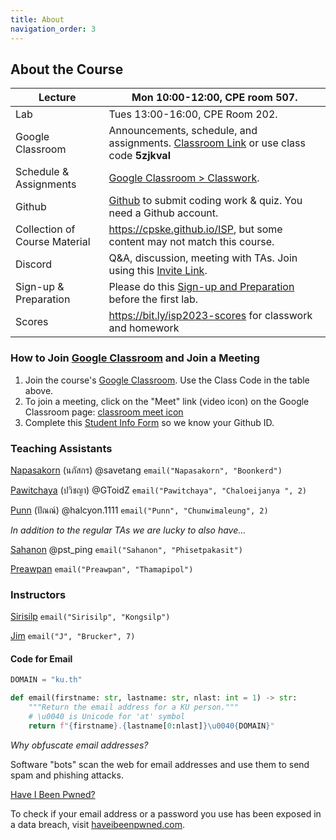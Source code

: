 ```yaml
---
title: About
navigation_order: 3
---
```


## About the Course

| Lecture      | Mon 10:00-12:00, CPE room 507.
| -------------|--------------------------------------------------------
| Lab          | Tues 13:00-16:00, CPE Room 202.
| Google Classroom       | Announcements, schedule, and assignments. [Classroom Link][google-classroom] or use class code **5zjkval** 
| Schedule & Assignments | [Google Classroom > Classwork][classroom-classwork].
| Github       | [Github](https://github.com) to submit coding work & quiz. You need a Github account. 
| Collection of Course Material | <https://cpske.github.io/ISP>, but some content may not match this course.
| Discord                | Q&A, discussion, meeting with TAs. Join using this [Invite Link][discord-invite].
| Sign-up & Preparation  | Please do this [Sign-up and Preparation](assignment/week1/signup-and-software) before the first lab.
| Scores       | <https://bit.ly/isp2023-scores> for classwork and homework 


[google-classroom]: https://classroom.google.com/c/NjE0ODE4Mzg4ODEz
[google-classroom-invite]: https://classroom.google.com/c/NjE0ODE4Mzg4ODEz?cjc=5zjkval
[classroom-classwork]: https://classroom.google.com/w/NjE0ODE4Mzg4ODEz/t/all
[discord-invite]: https://discord.gg/gy2gbFNa


### How to Join [Google Classroom][google-classroom] and Join a Meeting

1. Join the course's [Google Classroom](https://classroom.google.com).  Use the Class Code in the table above.
2. To join a meeting, click on the "Meet" link (video icon) on the Google Classroom page: [classroom meet icon](images/google-meet-icon.png)
3. Complete this [Student Info Form](https://forms.gle/WE3jN4miDKabFBje8) so we know your Github ID.


### Teaching Assistants

[Napasakorn](https://github.com/Savetang19) (นภัสกร) @savetang `email("Napasakorn", "Boonkerd")`
 
[Pawitchaya](https://github.com/GToidZ) (ปวิชญา) @GToidZ `email("Pawitchaya", "Chaloeijanya
", 2)`

[Punn](https://github.com/Halcyon905) (ปัณณ์) @halcyon.1111 `email("Punn", "Chunwimaleung", 2)` 

*In addition to the regular TAs we are lucky to also have...*

[Sahanon](https://github.com/Sahanon-P) @pst\_ping `email("Sahanon", "Phisetpakasit")`

[Preawpan](https://github.com/Tezigudo) `email("Preawpan", "Thamapipol")`

<!--
[Siratee](https://github.com/sirateek) `email("Siratee", "Kittiwitchawoakul")` Line: (on request)
 -->

### Instructors

[Sirisilp](https://github.com/sirisilp) `email("Sirisilp", "Kongsilp")`

[Jim](https://github.com/jbrucker) `email("J", "Brucker", 7)`

#### Code for Email

```python
DOMAIN = "ku.th"

def email(firstname: str, lastname: str, nlast: int = 1) -> str:
    """Return the email address for a KU person."""
    # \u0040 is Unicode for 'at' symbol
    return f"{firstname}.{lastname[0:nlast]}\u0040{DOMAIN}"
```

*Why obfuscate email addresses?*    

Software "bots" scan the web for email addresses 
and use them to send spam and phishing attacks.

[Have I Been Pwned?](https://haveibeenpwned.com)

To check if your email address or a password you use has been exposed 
in a data breach, visit [haveibeenpwned.com](https://haveibeenpwned.com).

